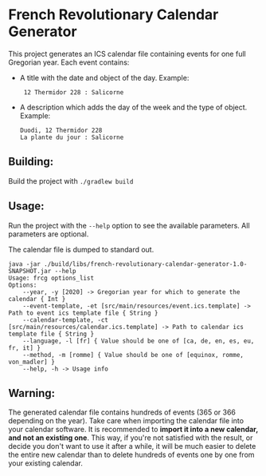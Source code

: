 French Revolutionary Calendar Generator
=======================================

This project generates an ICS calendar file containing events for one full Gregorian year. Each event contains:
* A title with the date and object of the day. Example:
    ```
     12 Thermidor 228 : Salicorne
    ```
* A description which adds the day of the week and the type of object. Example:
    ```
    Duodi, 12 Thermidor 228
    La plante du jour : Salicorne
    ```


Building:
---------
Build the project with `./gradlew build`

Usage:
------
Run the project with the `--help` option to see the available parameters. All parameters are optional.

The calendar file is dumped to standard out.

```
java -jar ./build/libs/french-revolutionary-calendar-generator-1.0-SNAPSHOT.jar --help
Usage: frcg options_list
Options: 
    --year, -y [2020] -> Gregorian year for which to generate the calendar { Int }
    --event-template, -et [src/main/resources/event.ics.template] -> Path to event ics template file { String }
    --calendar-template, -ct [src/main/resources/calendar.ics.template] -> Path to calendar ics template file { String }
    --language, -l [fr] { Value should be one of [ca, de, en, es, eu, fr, it] }
    --method, -m [romme] { Value should be one of [equinox, romme, von_madler] }
    --help, -h -> Usage info 
```

Warning:
--------
The generated calendar file contains hundreds of events (365 or 366 depending on the year). Take care when importing the calendar file into your calendar software. It is recommended to **import it into a new calendar, and not an existing one**. This way, if you're not satisfied with the result, or decide you don't want to use it after a while, it will be much easier to delete the entire new calendar than to delete hundreds of events one by one from your existing calendar.
